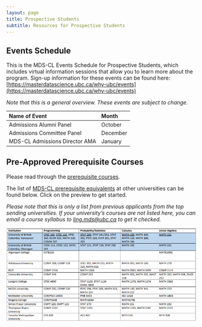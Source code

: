```yaml
---
layout: page
title: Prospective Students
subtitle: Resources for Prospective Students
---
```


## Events Schedule

This is the MDS-CL Events Schedule for Prospective Students, which includes virtual information sessions that allow you to learn more about the program. Sign-up information for these events can be found here: [https://masterdatascience.ubc.ca/why-ubc/events](https://masterdatascience.ubc.ca/why-ubc/events) 

*Note that this is a general overview. These events are subject to change.*

| Name of Event | Month |
| :------------- | :------------- |
| Admissions Alumni Panel | October |
| Admissions Committee Panel | December |
| MDS-CL Admissions Director AMA | January |
<p> </p>

## Pre-Approved Prerequisite Courses
Please read through the [prerequisite courses](https://masterdatascience.ubc.ca/admissions/prerequisites).

The list of [MDS-CL prerequisite equivalents](/assets/img/MDS-CL-prerequisite-equivalents-list.pdf) at other universities can be found below. Click on the preview to get started.

*Please note that this is only a list from previous applicants from the top sending universities. If your university’s courses are not listed here, you can email a
course syllabus to <a href="mailto:ling.mds@ubc.ca"><u>ling.mds@ubc.ca</u></a> to get it checked.* 

<p><a href="/assets/img/MDS-CL-prerequisite-equivalents-list.pdf" class="image fit"><img src="/assets/img/mds-cl-equivalents-preview.png" alt="MDS-CL Prerequisite Equivalents Preview"></a></p>
